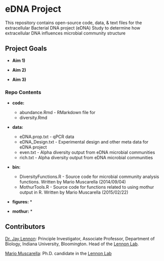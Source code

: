 eDNA Project
==========

This repository contains open-source code, data, & text files for the extracellular Bacterial DNA project (eDNA)
Study to determine how extracellular DNA influences microbial community structure

## Project Goals

* **Aim 1)**

* **Aim 2)**

* **Aim 3)**

### Repo Contents

* **code:**
	* abundance.Rmd - RMarkdown file for
	* diversity.Rmd

* **data:**
	* eDNA.prop.txt - qPCR data
	* eDNA_Design.txt - Experimental design and other meta data for eDNA project
	* even.txt - Alpha diversity output from eDNA microbial communities
	* rich.txt - Alpha diversity output from eDNA microbial communities

* **bin:**
	* DiversityFunctions.R - Source code for microbial community analysis functions. Written by Mario Muscarella (2014/09/04)
	* MothurTools.R - Source code for functions related to using mothur output in R. Written by Mario Muscarella (2015/02/22)

* **figures:**
  *

* **mothur:**
  *

## Contributors

[Dr. Jay Lennon](http://www.indiana.edu/~microbes/people.php): Principle Investigator, Associate Professor, Department of Biology, Indiana University, Bloomington. Head of the [Lennon Lab](http://www.indiana.edu/~microbes/people.php).

[Mario Muscarella](http://mmuscarella.github.io/): Ph.D. candidate in the [Lennon Lab](http://www.indiana.edu/~microbes/people.php)
